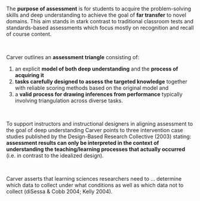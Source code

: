 <p><span style=font-weight: 400;>The </span><strong>purpose of assessment</strong><span style=font-weight: 400;> is for students to acquire the problem-solving skills and deep understanding to achieve the goal of </span><strong>far transfer</strong><span style=font-weight: 400;> to novel domains. This aim stands in stark contrast to traditional classroom tests and standards-based assessments which focus mostly on recognition and recall of course content.</span></p>  <p> </p>  <p><span style=font-weight: 400;>Carver outlines an </span><strong>assessment triangle</strong><span style=font-weight: 400;> consisting of:</span></p>  <ol>  <li> <span style=font-weight: 400;> an explicit </span><strong>model of both deep understanding</strong><span style=font-weight: 400;> and the </span><strong>process of acquiring it</strong><span style=font-weight: 400;> </span> </li>  <li> <strong>tasks carefully designed to assess the targeted knowledge</strong><span style=font-weight: 400;> together with reliable scoring methods based on the original model and </span> </li>  <li> <span style=font-weight: 400;> a </span><strong>valid process for drawing inferences from performance</strong><span style=font-weight: 400;> typically involving triangulation across diverse tasks.</span> </li>  </ol>  <p> </p>  <p><span style=font-weight: 400;>To support instructors and instructional designers in aligning assessment to the goal of deep understanding Carver points to three intervention case studies published by the Design-Based Research Collective (2003) stating: </span><strong>assessment results can only be interpreted in the context of understanding the teaching/learning processes that actually occurred</strong><span style=font-weight: 400;> (i.e. in contrast to the idealized design).</span></p>  <p> </p>  <p><span style=font-weight: 400;>Carver asserts that learning sciences researchers need to ... determine which data to collect under what conditions as well as which data not to collect (diSessa &amp; Cobb 2004; Kelly 2004).</span></p>
